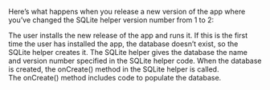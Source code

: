 Here’s what happens when you release a new version of the app where you’ve changed the SQLite helper version number from 1 to 2:

The user installs the new release of the app and runs it.
If this is the first time the user has installed the app, the database doesn’t exist, so the SQLite helper creates it.
The SQLite helper gives the database the name and version number specified in the SQLite helper code.
When the database is created, the onCreate() method in the SQLite helper is called.
The onCreate() method includes code to populate the database.
